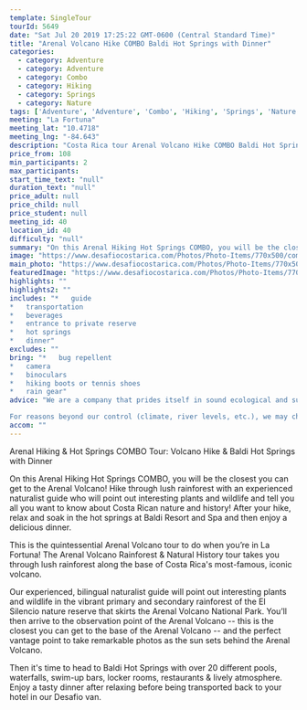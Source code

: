 ```yaml
---
template: SingleTour
tourId: 5649
date: "Sat Jul 20 2019 17:25:22 GMT-0600 (Central Standard Time)"
title: "Arenal Volcano Hike COMBO Baldi Hot Springs with Dinner"
categories: 
  - category: Adventure
  - category: Adventure
  - category: Combo
  - category: Hiking
  - category: Springs
  - category: Nature
tags: ['Adventure', 'Adventure', 'Combo', 'Hiking', 'Springs', 'Nature']
meeting: "La Fortuna"
meeting_lat: "10.4718"
meeting_lng: "-84.643"
description: "Costa Rica tour Arenal Volcano Hike COMBO Baldi Hot Springs with Dinner, id 5649"
price_from: 108
min_participants: 2
max_participants: 
start_time_text: "null"
duration_text: "null"
price_adult: null
price_child: null
price_student: null
meeting_id: 40
location_id: 40
difficulty: "null"
summary: "On this Arenal Hiking Hot Springs COMBO, you will be the closest you can get to the Arenal Volcano! Hike through lush rainforest with an experienced naturalist guide who will point out interesting plants and wildlife and tell you all you want to know about Costa Rican nature and history! After your hike, relax and soak in the hot springs at Baldi Resort and Spa and then enjoy a delicious dinner."
image: "https://www.desafiocostarica.com/Photos/Photo-Items/770x500/combo-tour---arenal---volcano-hike--baldi-hot-springs--dinner-6.jpg"
main_photo: "https://www.desafiocostarica.com/Photos/Photo-Items/770x500/combo-tour---arenal---volcano-hike--baldi-hot-springs--dinner-6.jpg"
featuredImage: "https://www.desafiocostarica.com/Photos/Photo-Items/770x500/combo-tour---arenal---volcano-hike--baldi-hot-springs--dinner-6.jpg"
highlights: ""
highlights2: ""
includes: "*   guide
*   transportation
*   beverages
*   entrance to private reserve
*   hot springs
*   dinner"
excludes: ""
bring: "*   bug repellent
*   camera
*   binoculars
*   hiking boots or tennis shoes
*   rain gear"
advice: "We are a company that prides itself in sound ecological and sustainable tourism practices. We adhere to Costa Rica National Park guidelines to stay on authorized paths and do not permit the extraction of plants or the feeding of wild animals.

For reasons beyond our control (climate, river levels, etc.), we may change to a more-suitable tour with an equal or similar adventure-appeal or offer other tour options so you don't miss out on a fun day in Costa Rica. We reserve the right to cancel a trip due to unfavorable conditions & will only run a tour according to our policies. Full refund is given if (on rare occasion) no tour is run. This adventure involves some inherent risk and physical exertion, so you must be in good physical conditions!"
accom: ""
---
```

Arenal Hiking & Hot Springs COMBO Tour: Volcano Hike & Baldi Hot Springs with Dinner

On this Arenal Hiking Hot Springs COMBO, you will be the closest you can get to the Arenal Volcano! Hike through lush rainforest with an experienced naturalist guide who will point out interesting plants and wildlife and tell you all you want to know about Costa Rican nature and history! After your hike, relax and soak in the hot springs at Baldi Resort and Spa and then enjoy a delicious dinner.

This is the quintessential Arenal Volcano tour to do when you’re in La Fortuna! The Arenal Volcano Rainforest & Natural History tour takes you through lush rainforest along the base of Costa Rica's most-famous, iconic volcano.

Our experienced, bilingual naturalist guide will point out interesting plants and wildlife in the vibrant primary and secondary rainforest of the El Silencio nature reserve that skirts the Arenal Volcano National Park. You’ll then arrive to the observation point of the Arenal Volcano -- this is the closest you can get to the base of the Arenal Volcano -- and the perfect vantage point to take remarkable photos as the sun sets behind the Arenal Volcano.

Then it's time to head to Baldi Hot Springs with over 20 different pools, waterfalls, swim-up bars, locker rooms, restaurants & lively atmosphere. Enjoy a tasty dinner after relaxing before being transported back to your hotel in our Desafio van.